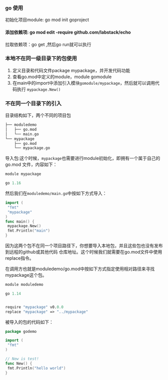 ### go 使用

初始化项目module: go mod init goproject

<!-- 重要 -->
#### 添加依赖项: go mod edit -require github.com/labstack/echo

拉取依赖项：go get ,然后go run就可以执行

### 本地不在同一级目录下的包使用

1. 定义目录和代码文件package mypackage，并开发代码功能
2. 查看go.mod中定义的module，module gomodule
3. 在main中的import中添加引入模块`gomodule/mypackage`，然后就可以调用代码执行 `mypackage.New()`

### 不在同一个目录下的引入

目录结构如下，两个不同的项目包

```txt
├── moduledemo
│   ├── go.mod
│   └── main.go
└── mypackage
    ├── go.mod
    └── mypackage.go
```

导入包:这个时候，`mypackage`也需要进行module初始化，即拥有一个属于自己的go.mod 文件，内容如下：

```mod
module mypackage

go 1.16
```

然后我们在`moduledemo/main.go`中按如下方式导入：

```go
import (
 "fmt"
 "mypackage"
)
func main() {
 mypackage.New()
 fmt.Println("main")
}
```

因为这两个包不在同一个项目路径下，你想要导入本地包，并且这些包也没有发布到远程的github或其他代码
仓库地址。这个时候我们就需要在go.mod文件中使用replace指令。

在调用方也就是moduledemo/go.mod中按如下方式指定使用相对路径来寻找mypackage这个包。

```mod
module moduledemo

go 1.14


require "mypackage" v0.0.0
replace "mypackage" => "../mypackage"
```

被导入的包的代码如下：

```go
package godemo

import (
 "fmt"
)

// New is test!
func New() {
 fmt.Println("hello world")
}
```
